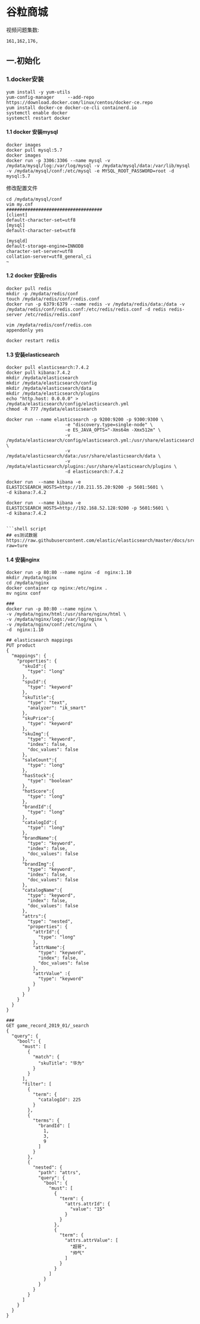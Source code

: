 # 谷粒商城
视频问题集数:
```$xslt
161,162,176,
```

## 一.初始化

### 1.docker安装

```shell script
yum install -y yum-utils
yum-config-manager     --add-repo     https://download.docker.com/linux/centos/docker-ce.repo
yum install docker-ce docker-ce-cli containerd.io
systemctl enable docker
systemctl restart docker
```
#### 1.1 docker 安装mysql
```shell script
docker images
docker pull mysql:5.7
docker images
docker run -p 3306:3306 --name mysql -v /mydata/mysql/log:/var/log/mysql -v /mydata/mysql/data:/var/lib/mysql -v /mydata/mysql/conf:/etc/mysql -e MYSQL_ROOT_PASSWORD=root -d mysql:5.7

```
修改配置文件
```shell script
cd /mydata/mysql/conf
vim my.cnf
####################################
[client]
default-character-set=utf8
[mysql]
default-character-set=utf8

[mysqld]
default-storage-engine=INNODB
character-set-server=utf8
collation-server=utf8_general_ci
~                                  
```

#### 1.2 docker 安装redis
```shell script
docker pull redis
mkdir -p /mydata/redis/conf
touch /mydata/redis/conf/redis.conf
docker run -p 6379:6379 --name redis -v /mydata/redis/data:/data -v /mydata/redis/conf/redis.conf:/etc/redis/redis.conf -d redis redis-server /etc/redis/redis.conf

vim /mydata/redis/conf/redis.con
appendonly yes

docker restart redis
```
#### 1.3  安装elasticsearch
```shell script
docker pull elasticsearch:7.4.2
docker pull kibana:7.4.2
mkdir /mydata/elasticsearch
mkdir /mydata/elasticsearch/config
mkdir /mydata/elasticsearch/data
mkdir /mydata/elasticsearch/plugins
echo "http.host: 0.0.0.0" >  /mydata/elasticsearch/config/elasticsearch.yml
chmod -R 777 /mydata/elasticsearch

docker run --name elasticsearch -p 9200:9200 -p 9300:9300 \
                      -e "discovery.type=single-node" \
                      -e ES_JAVA_OPTS="-Xms64m -Xmx512m" \
                      -v /mydata/elasticsearch/config/elasticsearch.yml:/usr/share/elasticsearch/config/elasticsearch.yml \
                      -v /mydata/elasticsearch/data:/usr/share/elasticsearch/data \
                      -v /mydata/elasticsearch/plugins:/usr/share/elasticsearch/plugins \
                      -d elasticsearch:7.4.2
```

```shell script
docker run  --name kibana -e ELASTICSEARCH_HOSTS=http://10.211.55.20:9200 -p 5601:5601 \
-d kibana:7.4.2

docker run  --name kibana -e ELASTICSEARCH_HOSTS=http://192.168.52.128:9200 -p 5601:5601 \
-d kibana:7.4.2
```
```

```shell script
## es测试数据
https://raw.githubusercontent.com/elastic/elasticsearch/master/docs/src/test/resources/accounts.json?raw=ture
```

#### 1.4 安装nginx
```shell script
docker run -p 80:80 --name nginx -d  nginx:1.10
mkdir /mydata/nginx
cd /mydata/nginx
docker container cp nginx:/etc/nginx .
mv nginx conf

###
docker run -p 80:80 --name nginx \
-v /mydata/nginx/html:/usr/share/nginx/html \
-v /mydata/nginx/logs:/var/log/nginx \
-v /mydata/nginx/conf:/etc/nginx \
-d  nginx:1.10

```

```shell script
## elasticsearch mappings
PUT product
{
  "mappings": {
    "properties": {
      "skuId":{
        "type": "long"
      },
      "spuId":{
        "type": "keyword"
      },
      "skuTitle":{
        "type": "text",
        "analyzer": "ik_smart"
      },
      "skuPrice":{
        "type": "keyword"
      },
      "skuImg":{
        "type": "keyword",
        "index": false,
        "doc_values": false
      },
      "saleCount":{
        "type": "long"
      },
      "hasStock":{
        "type": "boolean"
      },
      "hotScore":{
        "type": "long"
      },
      "brandId":{
        "type": "long"
      },
      "catalogId":{
        "type": "long"
      },
      "brandName":{
        "type": "keyword",
        "index": false,
        "doc_values": false
      },
      "brandImg":{
        "type": "keyword",
        "index": false,
        "doc_values": false
      },
      "catalogName":{
        "type": "keyword",
        "index": false,
        "doc_values": false
      },
      "attrs":{
        "type": "nested",
        "properties": {
          "attrId":{
            "type": "long"
          },
          "attrName":{
            "type": "keyword",
            "index": false,
            "doc_values": false
          },
          "attrValue" :{
            "type": "keyword"
          }
        }
      }
    }
  }
}
```

```shell script
###
GET game_record_2019_01/_search
{
  "query": {
    "bool": {
      "must": [
        {
          "match": {
            "skuTitle": "华为"
          }
        }
      ],
      "filter": [
        {
          "term": {
            "catalogId": 225
          }
        },
        {
          "terms": {
            "brandId": [
              1,
              3,
              9
            ]
          }
        },
        {
          "nested": {
            "path": "attrs",
            "query": {
              "bool": {
                "must": [
                  {
                    "term": {
                      "attrs.attrId": {
                        "value": "15"
                      }
                    }
                  },
                  {
                    "term": {
                      "attrs.attrValue": [
                        "超哥",
                        "帅气"
                      ]
                    }
                  }
                ]
              }
            }
          }
        }
      ]
    }
  }
}

```